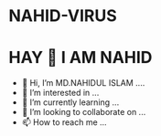 # NAHID-VIRUS
# HAY 👋 I AM NAHID 
- 👋 Hi, I’m MD.NAHIDUL ISLAM ....
- 👀 I’m interested in ...
- 🌱 I’m currently learning ...
- 💞️ I’m looking to collaborate on ...
- 📫 How to reach me ...

<!---
NAHIDUL-79/NAHIDUL-79 is a ✨ special ✨ repository because its `README.md` (this file) appears on your GitHub profile.
You can click the Preview link to take a look at your changes.
--->

